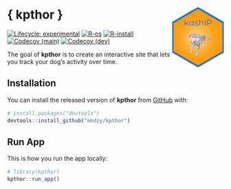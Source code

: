 
<!-- README.md is generated from README.Rmd. Please edit that file -->

# { kpthor } <img src="inst/app/www/favicon.ico" align="right" width="120"/>

<!-- badges: start -->

[![Lifecycle:
experimental](https://img.shields.io/badge/lifecycle-experimental-orange.svg)](https://lifecycle.r-lib.org/articles/stages.html#experimental)
[![R-os](https://github.com/mhdzy/kpthor/workflows/R-os/badge.svg)](https://github.com/mhdzy/kpthor/actions)
[![R-install](https://github.com/mhdzy/kpthor/workflows/R-install/badge.svg)](https://github.com/mhdzy/kpthor/actions)
[![Codecov
(main)](https://codecov.io/gh/mhdzy/kpthor/branch/main/graph/badge.svg)](https://codecov.io/gh/mhdzy/kpthor?branch=main)
[![Codecov
(dev)](https://codecov.io/gh/matthewhandzy/kp/branch/dev/graph/badge.svg)](https://codecov.io/gh/mhdzy/kpthor?branch=dev)
<!-- badges: end -->

The goal of **kpthor** is to create an interactive site that lets you
track your dog’s activity over time.

## Installation

You can install the released version of **kpthor** from
[GitHub](https://github.com/) with:

``` r
# install.packages("devtools")
devtools::install_github("mhdzy/kpthor")
```

## Run App

This is how you run the app locally:

``` r
# library(kpthor)
kpthor::run_app()
```
